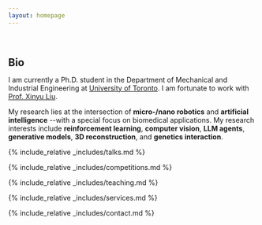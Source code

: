 ```yaml
---
layout: homepage
---
```


<h1 id="about-me"></h1>

<h2 style="margin: 60px 0px 10px;">Bio</h2>

I am currently a Ph.D. student in the Department of Mechanical and Industrial Engineering at [University of Toronto](https://www.utoronto.ca/). I am fortunate to work with [Prof. Xinyu Liu](https://liulab.mie.utoronto.ca/). 

My research lies at the intersection of **micro-/nano robotics** and **artificial intelligence** --with a special focus on biomedical applications. My research interests include **reinforcement learning**, **computer vision**, **LLM agents**, **generative models**, **3D reconstruction**, and **genetics interaction**.


<!-- {% include_relative _includes/news.md %} -->

<!-- {% include_relative _includes/publications.md %}

{% include_relative _includes/teaching.md %}

{% include_relative _includes/talks.md %} -->

{% include_relative _includes/talks.md %}

{% include_relative _includes/competitions.md %}

{% include_relative _includes/teaching.md %}

{% include_relative _includes/services.md %}

{% include_relative _includes/contact.md %}
